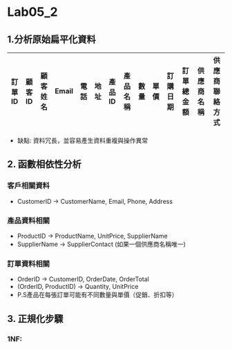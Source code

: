 # Lab05_2
## 1.分析原始扁平化資料
| 訂單ID| 顧客ID | 顧客姓名 | Email | 電話 | 地址 | 產品ID | 產品名稱 | 數量 | 單價 | 訂購日期 | 訂單總金額 | 供應商名稱 | 供應商聯絡方式|
| ----- | ----- | -------- | ---- | ----- | ----- | ---- | ------- | ---- | --- | ------- | ---------- | --------- | ------------|
- 缺點: 資料冗長，並容易產生資料重複與操作異常

## 2. 函數相依性分析
### 客戶相關資料
- CustomerID → CustomerName, Email, Phone, Address
### 產品資料相關
- ProductID → ProductName, UnitPrice, SupplierName
- SupplierName → SupplierContact (如果一個供應商名稱唯一)
### 訂單資料相關
- OrderID → CustomerID, OrderDate, OrderTotal
- (OrderID, ProductID) → Quantity, UnitPrice
- P.S產品在每張訂單可能有不同數量與單價（促銷、折扣等）
## 3. 正規化步驟
### 1NF:

